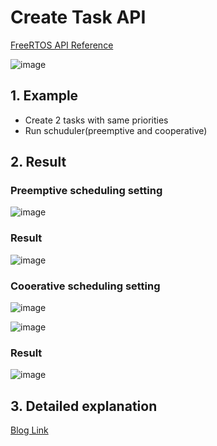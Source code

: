 # Create Task API #
[FreeRTOS API Reference](https://www.freertos.org/a00125.html)

![image](https://github.com/fish9903/FreeRTOS-STM32G4/assets/68493358/384eaf15-0857-40d5-90a4-be4ec2a85c7a)

## 1. Example
- Create 2 tasks with same priorities
- Run schuduler(preemptive and cooperative)

## 2. Result
### Preemptive scheduling setting

![image](https://github.com/fish9903/FreeRTOS-STM32G4/assets/68493358/2f8e2187-5a41-4cd9-8a87-fd584af77fe1)

### Result

![image](https://github.com/fish9903/FreeRTOS-STM32G4/assets/68493358/bb41bf65-2da9-4c28-aaf8-e0878b05150c)

### Cooerative scheduling setting

![image](https://github.com/fish9903/FreeRTOS-STM32G4/assets/68493358/04649fd1-4326-45c4-807b-3bc09ee7e892)

![image](https://github.com/fish9903/FreeRTOS-STM32G4/assets/68493358/a7de0203-b42d-4424-acb2-edae7be475ea)

### Result

![image](https://github.com/fish9903/FreeRTOS-STM32G4/assets/68493358/6863d858-d07a-4763-a199-eb0b96156177)

## 3. Detailed explanation
[Blog Link](https://fish9903.tistory.com/entry/FreeRTOS-%EB%93%A4%EC%97%AC%EB%8B%A4%EB%B3%B4%EA%B8%B02-Task-creation)
